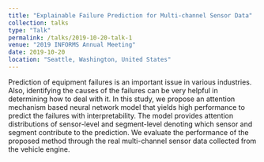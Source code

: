 ```yaml
---
title: "Explainable Failure Prediction for Multi-channel Sensor Data"
collection: talks
type: "Talk"
permalink: /talks/2019-10-20-talk-1
venue: "2019 INFORMS Annual Meeting"
date: 2019-10-20
location: "Seattle, Washington, United States"
---
```


Prediction of equipment failures is an important issue in various industries.
Also, identifying the causes of the failures can be very helpful in determining how to deal with it. 
In this study, we propose an attention mechanism based neural network model that yields high performance to predict the failures with interpretability.
The model provides attention distributions of sensor-level and segment-level denoting which sensor and segment contribute to the prediction. 
We evaluate the performance of the proposed method through the real multi-channel sensor data collected from the vehicle engine.
